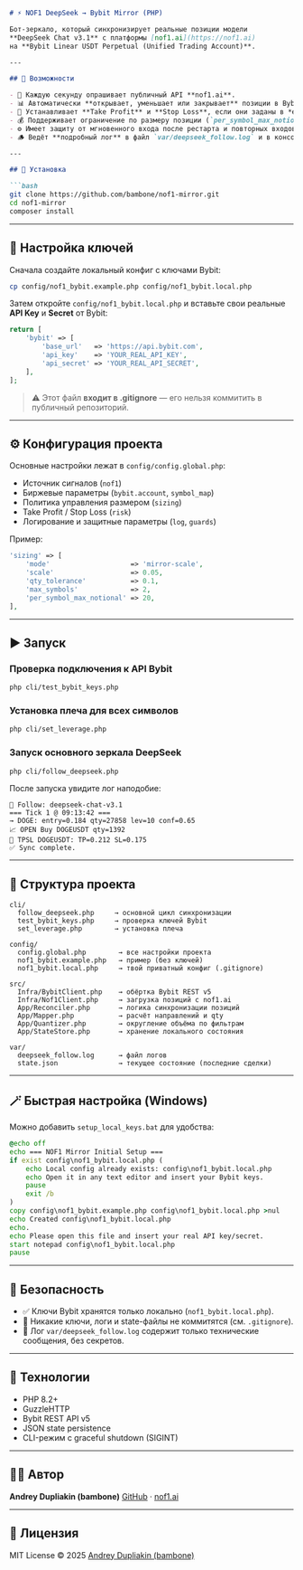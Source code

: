 ````markdown
# ⚡ NOF1 DeepSeek → Bybit Mirror (PHP)

Бот-зеркало, который синхронизирует реальные позиции модели  
**DeepSeek Chat v3.1** с платформы [nof1.ai](https://nof1.ai)  
на **Bybit Linear USDT Perpetual (Unified Trading Account)**.

---

## 🚀 Возможности

- 🔁 Каждую секунду опрашивает публичный API **nof1.ai**.  
- 📊 Автоматически **открывает, уменьшает или закрывает** позиции в Bybit, зеркаля действия DeepSeek.  
- 🎯 Устанавливает **Take Profit** и **Stop Loss**, если они заданы в *exit plan*.  
- 💰 Поддерживает ограничение по размеру позиции (`per_symbol_max_notional`).  
- ⚙️ Имеет защиту от мгновенного входа после рестарта и повторных входов в ту же сделку.  
- 🪵 Ведёт **подробный лог** в файл `var/deepseek_follow.log` и в консоль.  

---

## 🧩 Установка

```bash
git clone https://github.com/bambone/nof1-mirror.git
cd nof1-mirror
composer install
````

---

## 🔑 Настройка ключей

Сначала создайте локальный конфиг с ключами Bybit:

```bash
cp config/nof1_bybit.example.php config/nof1_bybit.local.php
```

Затем откройте `config/nof1_bybit.local.php`
и вставьте свои реальные **API Key** и **Secret** от Bybit:

```php
return [
    'bybit' => [
        'base_url'   => 'https://api.bybit.com',
        'api_key'    => 'YOUR_REAL_API_KEY',
        'api_secret' => 'YOUR_REAL_API_SECRET',
    ],
];
```

> ⚠️ Этот файл **входит в .gitignore** — его нельзя коммитить в публичный репозиторий.

---

## ⚙️ Конфигурация проекта

Основные настройки лежат в `config/config.global.php`:

* Источник сигналов (`nof1`)
* Биржевые параметры (`bybit.account`, `symbol_map`)
* Политика управления размером (`sizing`)
* Take Profit / Stop Loss (`risk`)
* Логирование и защитные параметры (`log`, `guards`)

Пример:

```php
'sizing' => [
    'mode'                    => 'mirror-scale',
    'scale'                   => 0.05,
    'qty_tolerance'           => 0.1,
    'max_symbols'             => 2,
    'per_symbol_max_notional' => 20,
],
```

---

## ▶️ Запуск

### Проверка подключения к API Bybit

```bash
php cli/test_bybit_keys.php
```

### Установка плеча для всех символов

```bash
php cli/set_leverage.php
```

### Запуск основного зеркала DeepSeek

```bash
php cli/follow_deepseek.php
```

После запуска увидите лог наподобие:

```
🚀 Follow: deepseek-chat-v3.1
=== Tick 1 @ 09:13:42 ===
→ DOGE: entry=0.184 qty=27858 lev=10 conf=0.65
📈 OPEN Buy DOGEUSDT qty=1392
🎯 TPSL DOGEUSDT: TP=0.212 SL=0.175
✅ Sync complete.
```

---

## 📂 Структура проекта

```
cli/
  follow_deepseek.php     → основной цикл синхронизации
  test_bybit_keys.php     → проверка ключей Bybit
  set_leverage.php        → установка плеча

config/
  config.global.php        → все настройки проекта
  nof1_bybit.example.php   → пример (без ключей)
  nof1_bybit.local.php     → твой приватный конфиг (.gitignore)

src/
  Infra/BybitClient.php    → обёртка Bybit REST v5
  Infra/Nof1Client.php     → загрузка позиций с nof1.ai
  App/Reconciler.php       → логика синхронизации позиций
  App/Mapper.php           → расчёт направлений и qty
  App/Quantizer.php        → округление объёма по фильтрам
  App/StateStore.php       → хранение локального состояния

var/
  deepseek_follow.log      → файл логов
  state.json               → текущее состояние (последние сделки)
```

---

## 🪄 Быстрая настройка (Windows)

Можно добавить `setup_local_keys.bat` для удобства:

```bat
@echo off
echo === NOF1 Mirror Initial Setup ===
if exist config\nof1_bybit.local.php (
    echo Local config already exists: config\nof1_bybit.local.php
    echo Open it in any text editor and insert your Bybit keys.
    pause
    exit /b
)
copy config\nof1_bybit.example.php config\nof1_bybit.local.php >nul
echo Created config\nof1_bybit.local.php
echo.
echo Please open this file and insert your real API key/secret.
start notepad config\nof1_bybit.local.php
pause
```

---

## 🧠 Безопасность

* ✅ Ключи Bybit хранятся только локально (`nof1_bybit.local.php`).
* 🚫 Никакие ключи, логи и state-файлы не коммитятся (см. `.gitignore`).
* 🧾 Лог `var/deepseek_follow.log` содержит только технические сообщения, без секретов.

---

## 🧱 Технологии

* PHP 8.2+
* GuzzleHTTP
* Bybit REST API v5
* JSON state persistence
* CLI-режим с graceful shutdown (SIGINT)

---

## 🧑‍💻 Автор

**Andrey Dupliakin (bambone)**
[GitHub](https://github.com/bambone) · [nof1.ai](https://nof1.ai)

---

## 📜 Лицензия

MIT License © 2025 [Andrey Dupliakin (bambone)](https://github.com/bambone)